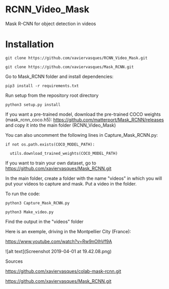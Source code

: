 # RCNN_Video_Mask
Mask R-CNN for object detection in videos

# Installation

    git clone https://github.com/xaviervasques/RCNN_Video_Mask.git
  
    git clone https://github.com/xaviervasques/Mask_RCNN.git

Go to Mask_RCNN folder and install dependencies: 

    pip3 install -r requirements.txt

Run setup from the repository root directory

    python3 setup.py install
  
If you want a pre-trained model, download the pre-trained COCO weights (mask_rcnn_coco.h5): https://github.com/matterport/Mask_RCNN/releases and copy it into the main folder (RCNN_Video_Mask)

You can also uncomment the following lines in Capture_Mask_RCNN.py: 

    if not os.path.exists(COCO_MODEL_PATH):
  
      utils.download_trained_weights(COCO_MODEL_PATH)

If you want to train your own dataset, go to https://github.com/xaviervasques/Mask_RCNN.git

In the main folder, create a folder with the name "videos" in which you will put your videos to capture and mask. Put a video in the folder. 

To run the code:

    python3 Capture_Mask_RCNN.py 
  
    python3 Make_video.py
  
 Find the output in the "videos" folder
 
 Here is an exemple, driving in the Montpellier City (France): 
 
 https://www.youtube.com/watch?v=Rw9nOIhVf9A
 
 ![alt text](Screenshot 2019-04-01 at 19.42.08.png)
      
 Sources
 
 https://github.com/xaviervasques/colab-mask-rcnn.git
 
 https://github.com/xaviervasques/Mask_RCNN.git
 





